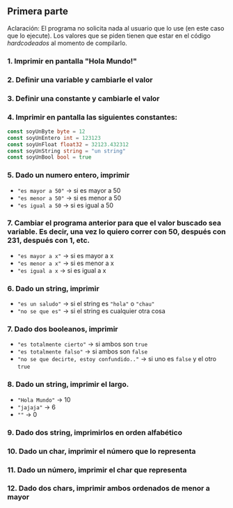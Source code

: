 ## Primera parte 
Aclaración: El programa no solicita nada al usuario que lo use (en este caso que lo ejecute). Los valores que se piden tienen que estar en el código _hardcodeados_ al momento de compilarlo.

### 1. Imprimir en pantalla "Hola Mundo!"

### 2. Definir una variable y cambiarle el valor

### 3. Definir una constante y cambiarle el valor

### 4. Imprimir en pantalla las siguientes constantes:
```go
const soyUnByte byte = 12
const soyUnEntero int = 123123
const soyUnFloat float32 = 32123.432312
const soyUnString string = "un string"
const soyUnBool bool = true
```

### 5. Dado un numero entero, imprimir
-  `"es mayor a 50"` -> si es mayor a 50
-  `"es menor a 50"` -> si es menor a 50
-  `"es igual a 50` -> si es igual a 50

### 7. Cambiar el programa anterior para que el valor buscado sea variable. Es decir, una vez lo quiero correr con 50, después con 231, después con 1, etc.
-  `"es mayor a x"` -> si es mayor a x
-  `"es menor a x"` -> si es menor a x
-  `"es igual a x` -> si es igual a x

### 6. Dado un string, imprimir 
- `"es un saludo"` -> si el string es `"hola"` o `"chau"`
- `"no se que es"` -> si el string es cualquier otra cosa

### 7. Dado dos booleanos, imprimir
- `"es totalmente cierto"` -> si ambos son `true`
- `"es totalmente falso"` -> si ambos son `false`
- `"no se que decirte, estoy confundido.."` -> si uno es `false` y el otro `true`

### 8. Dado un string, imprimir el largo.
- `"Hola Mundo"` -> 10
- `"jajaja"` -> 6
- `""` -> 0

### 9. Dado dos string, imprimirlos en orden alfabético

### 10. Dado un char, imprimir el número que lo representa

### 11. Dado un número, imprimir el char que representa

### 12. Dado dos chars, imprimir ambos ordenados de menor a mayor